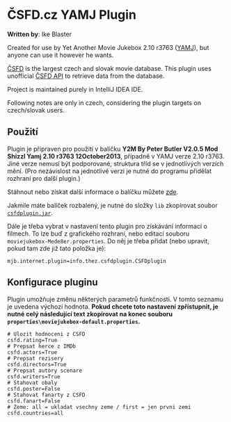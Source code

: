 ČSFD.cz YAMJ Plugin
===================
__Written by__: Ike Blaster

Created for use by Yet Another Movie Jukebox 2.10 r3763 ([YAMJ](http://code.google.com/p/moviejukebox/)), but anyone can use it however he wants.

[ČSFD](http://csfd.cz) is the largest czech and slovak movie database. This plugin uses unofficial [ČSFD API](http://csfdapi.cz) to retrieve data from the database.

Project is maintained purely in IntelliJ IDEA IDE.

Following notes are only in czech, considering the plugin targets on czech/slovak users.


Použití
-------
Plugin je připraven pro použití v balíčku **Y2M By Peter Butler V2.0.5 Mod Shizzl Yamj 2.10 r3763 12October2013**, případně v YAMJ verze 2.10 r3763. Jiné verze nemusí být podporované, struktura tříd se v jednotlivých verzích mění. (Pro nezávislost na jednotlivé verzi je nutné do programu přidělat rozhraní pro další plugin.)

Stáhnout nebo získat další informace o balíčku můžete [zde](http://www.mede8erforum.com/index.php/topic,12503.0.html).

Jakmile máte balíček rozbalený, je nutné do složky <code>lib</code> zkopírovat soubor  <code>[csfdplugin.jar](https://github.com/ikeblaster/csfdcz_yamj_plugin/raw/master/out/artifacts/csfdplugin_jar/csfdplugin.jar)</code>.

Dále je třeba vybrat v nastavení tento plugin pro získávání informací o filmech. To lze buď z grafického rozhraní, nebo editací souboru <code>moviejukebox-Mede8er.properties</code>. Do něj je třeba přidat (nebo upravit, pokud tam zde již tato položka je):
```
mjb.internet.plugin=info.thez.csfdplugin.CSFDplugin
```


Konfigurace pluginu
-------------------
Plugin umožňuje změnu některých parametrů funkčnosti. V tomto seznamu je uvedena výchozí hodnota. **Pokud chcete toto nastavení zpřístupnit, je nutné celý následující text zkopírovat na konec souboru <code>properties\moviejukebox-default.properties</code>.** 

```
# Ulozit hodnoceni z CSFD
csfd.rating=True
# Prepsat herce z IMDb
csfd.actors=True
# Prepsat rezisery
csfd.directors=True
# Prepsat autory scenare
csfd.writers=True
# Stahovat obaly
csfd.poster=False
# Stahovat fanarty z CSFD
csfd.fanart=False
# Zeme: all = ukladat vsechny zeme / first = jen prvni zemi
csfd.countries=all
```

